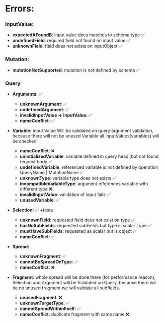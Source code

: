# Errors:

### InputValue:

- **expectedAFoundB**: input value does matches to schema type ✅
- **undefinedField**: required field not found on input value ✅
- **unknownField**: field does not exists on inputObject ✅

### Mutation:

- **mutationNotSupported**: mutation is not defined by schema ✅

### Query

- **Arguments:** ✅

  - **unknownArgument**: ✅
  - **undefinedArgument**: ✅
  - **invalidInputValue -> InputValue**: ✅
  - **nameConflict**: ✅

- **Variable:** input Value Will be validated on query argument validation, because there will not be unused Variable all inputValues(variables) will be checked

  - **nameConflict**: ❌
  - **uninitializedVariable**: variable defined in query head ,but not found request body ✅
  - **undefinedVariable**: referenced variable is not defined by operation QueryName | MutationName ✅
  - **unknownType**: variable type does not exists ✅
  - **incompatibleVariableType**: argument references variable with different type ❌
  - **invalidInputValue**: validation of input fails ✅
  - **unusedVariable**: ✅

- **Selection:** ✅ +tests

  - **unknownField**: requested field does not exist on type ✅
  - **hasNoSubFields**: requested subFields but type is scalar Type ✅
  - **mustHaveSubFields**: requested as scalar but is object ✅
  - **nameConflict**: ✅

- **Spread:**

  - **unknownFragment**: ✅
  - **cannotBeSpreadOnType**: ✅
  - **nameConflict**: ❌

- **Fragment**: whole spread will be done there (for performance reason), Selection and Argument will be Validated on Query, because there will be no unused fragment we will validate all subfields.

  - **unusedFragment**: ❌
  - **unknownTargetType**: ✅
  - **cannotSpreadWithinItself**: ✅
  - **nameConflict**: duplicate fragment with same name ❌

